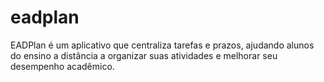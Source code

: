 # eadplan
EADPlan é um aplicativo que centraliza tarefas e prazos, ajudando alunos do ensino a distância a organizar suas atividades e melhorar seu desempenho acadêmico.
